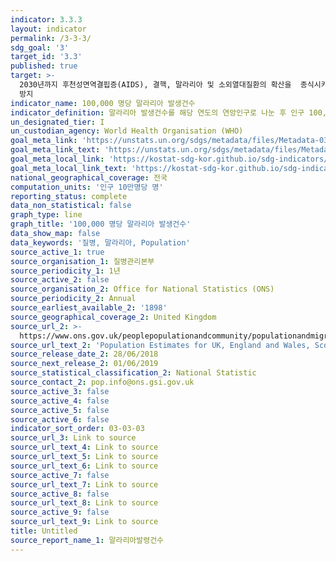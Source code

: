 ```yaml
---
indicator: 3.3.3
layout: indicator
permalink: /3-3-3/
sdg_goal: '3'
target_id: '3.3'
published: true
target: >-
  2030년까지 후천성면역결핍증(AIDS), 결핵, 말라리아 및 소외열대질환의 확산을  종식시키고, 간염, 수인성 질병 및 기타 전염성 질병
  방지
indicator_name: 100,000 명당 말라리아 발생건수
indicator_definition: 말라리아 발생건수를 해당 연도의 연앙인구로 나눈 후 인구 100,000 명당 비율로 나타낸 것(법정감염병 기준에 따라 제3군감염병으로 분류)
un_designated_tier: I
un_custodian_agency: World Health Organisation (WHO)
goal_meta_link: 'https://unstats.un.org/sdgs/metadata/files/Metadata-03-03-03.pdf'
goal_meta_link_text: 'https://unstats.un.org/sdgs/metadata/files/Metadata-03-03-03.pdf'
goal_meta_local_link: 'https://kostat-sdg-kor.github.io/sdg-indicators/public/data/Metadata-03-03-03_KOR.pdf'
goal_meta_local_link_text: 'https://kostat-sdg-kor.github.io/sdg-indicators/public/data/Metadata-03-03-03_KOR.pdf'
national_geographical_coverage: 전국
computation_units: '인구 10만명당 명'
reporting_status: complete
data_non_statistical: false
graph_type: line
graph_title: '100,000 명당 말라리아 발생건수'
data_show_map: false
data_keywords: '질병, 말라리아, Population'
source_active_1: true
source_organisation_1: 질병관리본부
source_periodicity_1: 1년
source_active_2: false
source_organisation_2: Office for National Statistics (ONS)
source_periodicity_2: Annual
source_earliest_available_2: '1898'
source_geographical_coverage_2: United Kingdom
source_url_2: >-
  https://www.ons.gov.uk/peoplepopulationandcommunity/populationandmigration/populationestimates/datasets/populationestimatesforukenglandandwalesscotlandandnorthernireland
source_url_text_2: 'Population Estimates for UK, England and Wales, Scotland and Northern Ireland'
source_release_date_2: 28/06/2018
source_next_release_2: 01/06/2019
source_statistical_classification_2: National Statistic
source_contact_2: pop.info@ons.gsi.gov.uk
source_active_3: false
source_active_4: false
source_active_5: false
source_active_6: false
indicator_sort_order: 03-03-03
source_url_3: Link to source
source_url_text_4: Link to source
source_url_text_5: Link to source
source_url_text_6: Link to source
source_active_7: false
source_url_text_7: Link to source
source_active_8: false
source_url_text_8: Link to source
source_active_9: false
source_url_text_9: Link to source
title: Untitled
source_report_name_1: 말라리아발령건수
---
```

